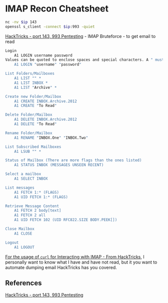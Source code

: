 # IMAP Recon Cheatsheet

```bash
nc -nv $ip 143
openssl s_client -connect $ip:993 -quiet
```

[HackTricks - port 143, 993 Pentesting](https://book.hacktricks.xyz/network-services-pentesting/pentesting-imap) - IMAP Bruteforce - to get email to read
```bash
Login
    A1 LOGIN username password
Values can be quoted to enclose spaces and special characters. A " must then be escape with a \
    A1 LOGIN "username" "password"

List Folders/Mailboxes
    A1 LIST "" *
    A1 LIST INBOX *
    A1 LIST "Archive" *

Create new Folder/Mailbox
    A1 CREATE INBOX.Archive.2012
    A1 CREATE "To Read"

Delete Folder/Mailbox
    A1 DELETE INBOX.Archive.2012
    A1 DELETE "To Read"

Rename Folder/Mailbox
    A1 RENAME "INBOX.One" "INBOX.Two"

List Subscribed Mailboxes
    A1 LSUB "" *

Status of Mailbox (There are more flags than the ones listed)
    A1 STATUS INBOX (MESSAGES UNSEEN RECENT)

Select a mailbox
    A1 SELECT INBOX

List messages
    A1 FETCH 1:* (FLAGS)
    A1 UID FETCH 1:* (FLAGS)

Retrieve Message Content
    A1 FETCH 2 body[text]
    A1 FETCH 2 all
    A1 UID FETCH 102 (UID RFC822.SIZE BODY.PEEK[])

Close Mailbox
    A1 CLOSE

Logout
    A1 LOGOUT
```

[For the usage of `curl` for Interacting with IMAP - From HackTricks](https://book.hacktricks.xyz/network-services-pentesting/pentesting-imap#curl), I personally want to know what I have and have not read, but it you want to automate dumping email HackTricks has you covered.
## References

[HackTricks - port 143, 993 Pentesting](https://book.hacktricks.xyz/network-services-pentesting/pentesting-imap)
